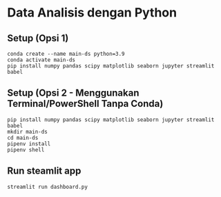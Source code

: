# Data Analisis dengan Python

## Setup  (Opsi 1)
```
conda create --name main-ds python=3.9
conda activate main-ds
pip install numpy pandas scipy matplotlib seaborn jupyter streamlit babel
```

## Setup (Opsi 2 - Menggunakan Terminal/PowerShell Tanpa Conda)
```
pip install numpy pandas scipy matplotlib seaborn jupyter streamlit babel
mkdir main-ds
cd main-ds
pipenv install
pipenv shell
```

## Run steamlit app
```
streamlit run dashboard.py
```
